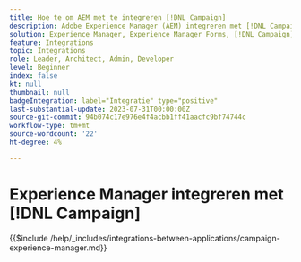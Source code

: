 ```yaml
---
title: Hoe te om AEM met te integreren [!DNL Campaign]
description: Adobe Experience Manager (AEM) integreren met [!DNL Campaign] e-mailcampagnes maken en beheren.
solution: Experience Manager, Experience Manager Forms, [!DNL Campaign], [!DNL Campaign] v8, [!DNL Campaign] Standard, [!DNL Campaign] Classic v7
feature: Integrations
topic: Integrations
role: Leader, Architect, Admin, Developer
level: Beginner
index: false
kt: null
thumbnail: null
badgeIntegration: label="Integratie" type="positive"
last-substantial-update: 2023-07-31T00:00:00Z
source-git-commit: 94b074c17e976e4f4acbb1ff41aacfc9bf74744c
workflow-type: tm+mt
source-wordcount: '22'
ht-degree: 4%

---
```



# Experience Manager integreren met [!DNL Campaign]

{{$include /help/_includes/integrations-between-applications/campaign-experience-manager.md}}

